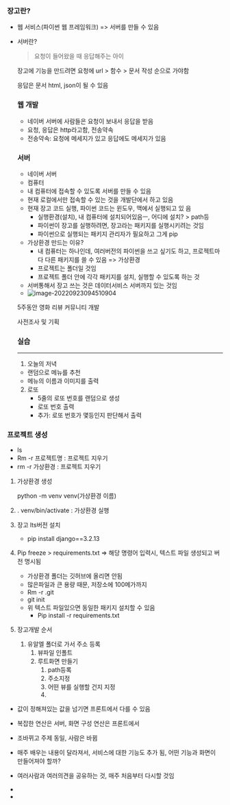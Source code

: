 ### 장고란? 

* 웹 서비스(파이썬 웹 프레임워크) => 서버를 만들 수 있음

* 서버란? 

  > 요청이 들어왔을 때 응답해주는 아이 

  장고에 기능을 만드려면 요청에 url > 함수 > 문서 작성 순으로 가야함 

  응답은 문서 html, json이 될 수 있음

  

  ### 웹 개발

  * 네이버 서버에 사람들은 요청이 보내서 응답을 받음
  * 요청, 응답은 http라고함, 전송약속
  * 전송약속: 요청에 메세지가 있고 응답에도 메세지가 있음

  

  ### 서버

  * 네이버 서버
  * 컴퓨터
  * 내 컴퓨터에 접속할 수 있도록 서버를 만들 수 있음
  * 현재 로컬에서만 접속할 수 있는 것을 개발단에서 하고 있음
  * 현재 장고 코드 실행, 파이썬 코드는 윈도우, 맥에서 실행되고 있 음
    * 실행환경(설치), 내 컴퓨터에 설치되어있음ㅡ, 어디에 설치? > path등
    * 파이썬이 장고를 실행하려면, 장고라는 패키지를 실행시키려는 것임
    * 파이썬으로 실행되는 패키지 관리자가 필요하고 그게 pip
  * 가상환경 만드는 이유? 
    * 내 컴퓨터는 하나인데, 여러버전의 파이썬을 쓰고 싶기도 하고, 프로젝트마다 다른 패키지를 쓸 수 있음 => 가상환경
    * 프로젝트는 폴더일 것임
    * 프로젝트 폴더 안에 각각 패키지를 설치, 실행할 수 있도록 하는 것 
  * 서버통해서 장고 쓰는 것은 데이터서비스 서버까지 있는 것임
  * ![image-20220923094510904](./0922.assets/0933_금.assets/image-20220923094510904.png)

  

  5주동안 영화 리뷰 커뮤니티 개발

  사전조사 및 기획

  

  ### 실습

  ---

  

  1. 오늘의 저녁

  - 랜덤으로 메뉴를 추천
  - 메뉴의 이름과 이미지를 출력

  2. 로또
     * 5줄의 로또 번호를 랜덤으로 생성
     * 로또 번호 출력
     * 추가: 로또 번호가 몇등인지 판단해서 출력

### 프로젝트 생성

* ls
* Rm -r 프로젝트명 : 프로젝트 지우기
* rm -r 가상환경 : 프로젝트 지우기

1. 가상환경 생성

   python -m venv venv(가상환경 이름)

2. . venv/bin/activate : 가상환경 실행

3. 장고 lts버전 설치

   * pip install django==3.2.13

4. Pip freeze > requirements.txt => 해당 명령어 입력시, 텍스트 파일 생성되고 버전 명시됨

   * 가상환경 폴더는 깃허브에 올리면 안됨
   * 많은파일과 큰 용량 때문, 저장소에 100메가까지
   * Rm -r .git
   * git init
   * 위 텍스트 파일있으면 동일한 패키지 설치할 수 있음
     * Pip install -r requirements.txt

5. 장고개발 순서

   1. 유알엘 폴더로 가서 주소 등록
      1. 뷰파일 인폴트
      2. 루트화면 만들기 
         1. path등록
         2. 주소지정
         3. 어떤 뷰를 실행할 건지 지정
         4.  



* 값이 정해져있는 값을 넘기면 프론트에서 다를 수 있음
* 복잡한 연산은 서버, 화면 구성 연산은 프론트에서

* 조바뀌고 주제 동일, 사람은 바뀜
* 매주 배우는 내용이 달라져서, 서비스에 대한 기능도 추가 됨, 어떤 기능과 화면이 만들어져야 할까? 
* 여러사람과 여러의견을 공유하는 것, 매주 처음부터 다시할 것임 
* 
* 